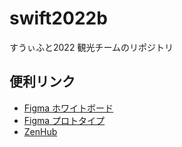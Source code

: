 # swift2022b
すうぃふと2022 観光チームのリポジトリ

## 便利リンク
- [Figma ホワイトボード](https://www.figma.com/file/Gq4HMRqfNEGdlWfkqNuIek/%E8%A6%B3%E5%85%89_%E3%83%9B%E3%83%AF%E3%82%A4%E3%83%88%E3%83%9C%E3%83%BC%E3%83%89?node-id=0%3A1)
- [Figma プロトタイプ](https://www.figma.com/file/tYWhP4JppYgkfxTltGnJTK/%E3%82%AB%E3%83%BC%E3%83%89%E6%A1%88?node-id=0%3A1)
- [ZenHub](https://app.zenhub.com/workspaces/swift2022b-63461ee68f4c380014d6e208/board)
